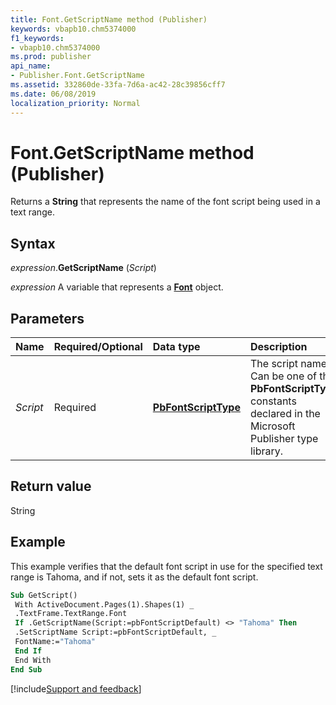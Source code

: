 ```yaml
---
title: Font.GetScriptName method (Publisher)
keywords: vbapb10.chm5374000
f1_keywords:
- vbapb10.chm5374000
ms.prod: publisher
api_name:
- Publisher.Font.GetScriptName
ms.assetid: 332860de-33fa-7d6a-ac42-28c39856cff7
ms.date: 06/08/2019
localization_priority: Normal
---
```



# Font.GetScriptName method (Publisher)

Returns a **String** that represents the name of the font script being used in a text range.


## Syntax

_expression_.**GetScriptName** (_Script_)

_expression_ A variable that represents a **[Font](Publisher.Font.md)** object.


## Parameters

|Name|Required/Optional|Data type|Description|
|:-----|:-----|:-----|:-----|
|_Script_|Required| **[PbFontScriptType](Publisher.PbFontScriptType.md)** |The script name. Can be one of the **PbFontScriptType** constants declared in the Microsoft Publisher type library.|

## Return value

String


## Example

This example verifies that the default font script in use for the specified text range is Tahoma, and if not, sets it as the default font script.

```vb
Sub GetScript() 
 With ActiveDocument.Pages(1).Shapes(1) _ 
 .TextFrame.TextRange.Font 
 If .GetScriptName(Script:=pbFontScriptDefault) <> "Tahoma" Then 
 .SetScriptName Script:=pbFontScriptDefault, _ 
 FontName:="Tahoma" 
 End If 
 End With 
End Sub
```

[!include[Support and feedback](~/includes/feedback-boilerplate.md)]